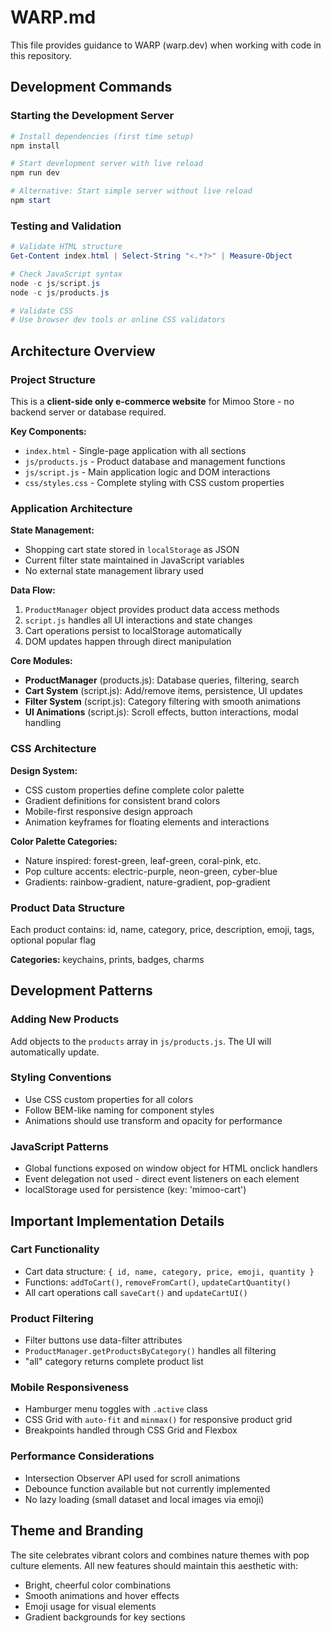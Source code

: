 # WARP.md

This file provides guidance to WARP (warp.dev) when working with code in this repository.

## Development Commands

### Starting the Development Server
```powershell
# Install dependencies (first time setup)
npm install

# Start development server with live reload
npm run dev

# Alternative: Start simple server without live reload
npm start
```

### Testing and Validation
```powershell
# Validate HTML structure
Get-Content index.html | Select-String "<.*?>" | Measure-Object

# Check JavaScript syntax
node -c js/script.js
node -c js/products.js

# Validate CSS
# Use browser dev tools or online CSS validators
```

## Architecture Overview

### Project Structure
This is a **client-side only e-commerce website** for Mimoo Store - no backend server or database required.

**Key Components:**
- `index.html` - Single-page application with all sections
- `js/products.js` - Product database and management functions
- `js/script.js` - Main application logic and DOM interactions
- `css/styles.css` - Complete styling with CSS custom properties

### Application Architecture

**State Management:**
- Shopping cart state stored in `localStorage` as JSON
- Current filter state maintained in JavaScript variables
- No external state management library used

**Data Flow:**
1. `ProductManager` object provides product data access methods
2. `script.js` handles all UI interactions and state changes
3. Cart operations persist to localStorage automatically
4. DOM updates happen through direct manipulation

**Core Modules:**
- **ProductManager** (products.js): Database queries, filtering, search
- **Cart System** (script.js): Add/remove items, persistence, UI updates
- **Filter System** (script.js): Category filtering with smooth animations
- **UI Animations** (script.js): Scroll effects, button interactions, modal handling

### CSS Architecture

**Design System:**
- CSS custom properties define complete color palette
- Gradient definitions for consistent brand colors
- Mobile-first responsive design approach
- Animation keyframes for floating elements and interactions

**Color Palette Categories:**
- Nature inspired: forest-green, leaf-green, coral-pink, etc.
- Pop culture accents: electric-purple, neon-green, cyber-blue
- Gradients: rainbow-gradient, nature-gradient, pop-gradient

### Product Data Structure
Each product contains: id, name, category, price, description, emoji, tags, optional popular flag

**Categories:** keychains, prints, badges, charms

## Development Patterns

### Adding New Products
Add objects to the `products` array in `js/products.js`. The UI will automatically update.

### Styling Conventions
- Use CSS custom properties for all colors
- Follow BEM-like naming for component styles
- Animations should use transform and opacity for performance

### JavaScript Patterns
- Global functions exposed on window object for HTML onclick handlers
- Event delegation not used - direct event listeners on each element
- localStorage used for persistence (key: 'mimoo-cart')

## Important Implementation Details

### Cart Functionality
- Cart data structure: `{ id, name, category, price, emoji, quantity }`
- Functions: `addToCart()`, `removeFromCart()`, `updateCartQuantity()`
- All cart operations call `saveCart()` and `updateCartUI()`

### Product Filtering
- Filter buttons use data-filter attributes
- `ProductManager.getProductsByCategory()` handles all filtering
- "all" category returns complete product list

### Mobile Responsiveness
- Hamburger menu toggles with `.active` class
- CSS Grid with `auto-fit` and `minmax()` for responsive product grid
- Breakpoints handled through CSS Grid and Flexbox

### Performance Considerations
- Intersection Observer API used for scroll animations
- Debounce function available but not currently implemented
- No lazy loading (small dataset and local images via emoji)

## Theme and Branding

The site celebrates vibrant colors and combines nature themes with pop culture elements. All new features should maintain this aesthetic with:
- Bright, cheerful color combinations
- Smooth animations and hover effects
- Emoji usage for visual elements
- Gradient backgrounds for key sections